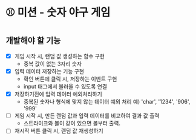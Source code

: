 # ⚾ 미션 - 숫자 야구 게임

## 개발해야 할 기능

- [x] 게임 시작 시, 랜덤 값 생성하는 함수 구현
  - 중복 값이 없는 3자리 숫자
- [x] 입력 데이터 저장하는 기능 구현
  - 확인 버튼에 클릭 시, 저장하는 이벤트 구현
  - input 태그에서 불러올 수 있도록 연결
- [x] 저장하기전에 입력 데이터 예외처리하기
  - 중복된 숫자나 형식에 맞지 않는 데이터 예외 처리 예) 'char', '1234', '906', '999'
- [ ] 게임 시작 시, 만든 랜덤 값과 입력 데이터를 비교하여 결과 값 출력
  - 스트라이크와 볼이 같이 있으면 볼부터 출력.
- [ ] 재시작 버튼 클릭 시, 랜덤 값 재생성하기
